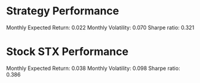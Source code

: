 # Strategy Performance
Monthly Expected Return: 0.022
Monthly Volatility: 0.070
Sharpe ratio: 0.321
# Stock STX Performance
Monthly Expected Return: 0.038
Monthly Volatility: 0.098
Sharpe ratio: 0.386
